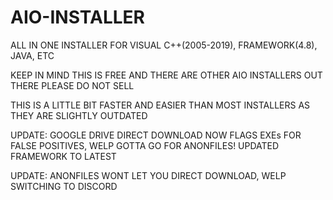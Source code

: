 # AIO-INSTALLER
ALL IN ONE INSTALLER FOR VISUAL C++(2005-2019), FRAMEWORK(4.8), JAVA, ETC

KEEP IN MIND THIS IS FREE AND THERE ARE OTHER AIO INSTALLERS OUT THERE PLEASE DO NOT SELL

THIS IS A LITTLE BIT FASTER AND EASIER THAN MOST INSTALLERS AS THEY ARE SLIGHTLY OUTDATED

UPDATE: GOOGLE DRIVE DIRECT DOWNLOAD NOW FLAGS EXEs FOR FALSE POSITIVES, WELP GOTTA GO FOR ANONFILES! UPDATED FRAMEWORK TO LATEST

UPDATE: ANONFILES WONT LET YOU DIRECT DOWNLOAD, WELP SWITCHING TO DISCORD
